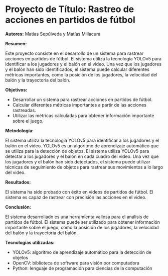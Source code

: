 # Proyecto de Título: Rastreo de acciones en partidos de fútbol

**Autores:** Matías Sepúlveda y Matías Millacura

**Resumen:**

Este proyecto consiste en el desarrollo de un sistema para rastrear acciones en partidos de fútbol. El sistema utiliza la tecnología YOLOv5 para identificar a los jugadores y el balón en el video. Una vez que los jugadores y el balón han sido identificados, el sistema puede calcular diferentes métricas importantes, como la posición de los jugadores, la velocidad del balón y la trayectoria del balón.

**Objetivos:**

* Desarrollar un sistema para rastrear acciones en partidos de fútbol.
* Calcular diferentes métricas importantes a partir de las acciones rastreadas.
* Utilizar las métricas calculadas para obtener información importante sobre el juego.

**Metodología:**

El sistema utiliza la tecnología YOLOv5 para identificar a los jugadores y el balón en el video. YOLOv5 es un algoritmo de aprendizaje automático que se utiliza para la detección de objetos. El sistema utiliza YOLOv5 para detectar a los jugadores y el balón en cada cuadro del video. Una vez que los jugadores y el balón han sido detectados, el sistema puede utilizar técnicas de seguimiento de objetos para rastrear sus movimientos a lo largo del video.

**Resultados:**

El sistema ha sido probado con éxito en videos de partidos de fútbol. El sistema es capaz de rastrear con precisión las acciones en el video.

**Conclusión:**

El sistema desarrollado es una herramienta valiosa para el análisis de partidos de fútbol. El sistema puede ser utilizado para obtener información importante sobre el juego, como la posición de los jugadores, la velocidad del balón y la trayectoria del balón.

**Tecnologías utilizadas:**

* YOLOv5: algoritmo de aprendizaje automático para la detección de objetos
* OpenCV: biblioteca de software para visión por computadora
* Python: lenguaje de programación para ciencias de la computación